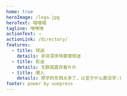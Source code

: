 ```yaml
---
home: true
heroImage: /logo.jpg
heroText: 嘻嘻嘻
tagline: 嘿嘿嘿
actionText: →
actionLink: /directory/
features:
  - title: 球迷
    details: 非资深多特蒙德球迷
  - title: 影迷
    details: 无聊就喜欢看片片
  - title: 懒人
    details: 想学的东西太多了，以至于什么都没学:)
footer: power by vuepress
---
```

